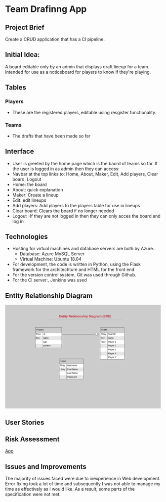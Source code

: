 #  Team Drafinng App

##  Project Brief
Create a CRUD application that has a CI pipeline.

##  Initial Idea:  
A board editable only by an admin that displays draft lineup for a team. Intended for use as a noticeboard for players to know if they're playing.

## Tables
###  Players 
-	These are the registered players, editable using resgister functionality.

### Teams
- The drafts that have been made so far

##  Interface
-	User is greeted by the home page which is the baord of teams so far. If the user is logged in as admin then they can access:
  - Navbar at the top links to: Home, About, Maker, Edit, Add players, Clear board, Logout
  - Home: the board
  - About: quick explanation
  - Maker: Create a lineup
  - Edit: edit lineups
  - Add players: Add players to the players table for use in lineups
  - Clear board: Clears the board if no longer needed
  - Logout
 -If they are not logged in then they can only acces the board and log in
## Technologies
- Hosting for virtual machines and database servers are both by Azure.
  - Database: Azure MySQL Server
  - Virtual Machine: Ubuntu 18.04
- For development, the code is written in Python, using the Flask framework for the architechture and HTML for the front end
- For the version control system, Git was used through Github.
- For the CI server:, Jenkins was used


## Entity Relationship Diagram 
![ERD](https://github.com/Ezzmo/DraftApp/blob/master/ERD.png "ERD")



## User Stories 



## Risk Assessment 



[App](http://51.145.27.156:5000/)

## Issues and Improvements 
The majority of issues faced were due to inexperience in Web development. Error fixing took a lot of time and subsequently I was not able to manage my time as effectively as I would like. As a result, some parts of the specification were not met.

